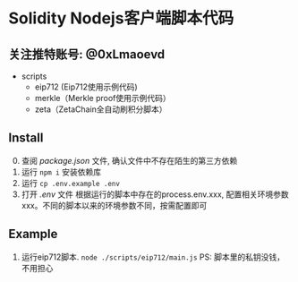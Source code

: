 # Solidity Nodejs客户端脚本代码
## 关注推特账号: @0xLmaoevd

- scripts
    - eip712 (Eip712使用示例代码)
    - merkle（Merkle proof使用示例代码）
    - zeta（ZetaChain全自动刷积分脚本）

## Install
0. 查阅 *package.json* 文件, 确认文件中不存在陌生的第三方依赖
1. 运行 `npm i` 安装依赖库
2. 运行 `cp .env.example .env`
3. 打开 *.env* 文件 根据运行的脚本中存在的process.env.xxx, 配置相关环境参数xxx。不同的脚本以来的环境参数不同，按需配置即可

## Example
1. 运行eip712脚本. `node ./scripts/eip712/main.js` PS: 脚本里的私钥没钱，不用担心
